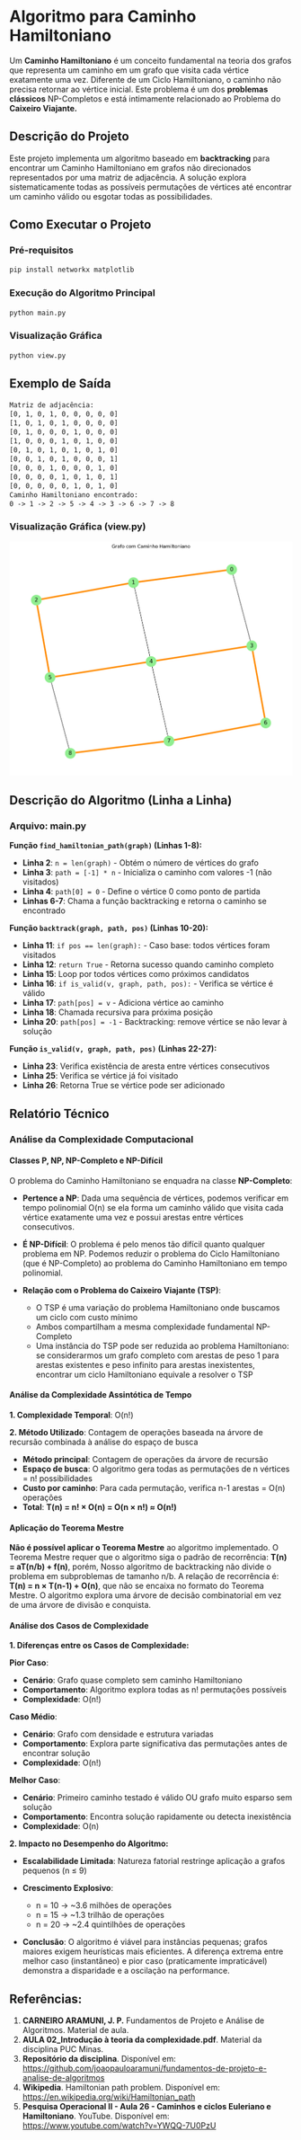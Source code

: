 
# Algoritmo para Caminho Hamiltoniano

Um **Caminho Hamiltoniano** é um conceito fundamental na teoria dos grafos que representa um caminho em um grafo que visita cada vértice exatamente uma vez. Diferente de um Ciclo Hamiltoniano, o caminho não precisa retornar ao vértice inicial. Este problema é um dos **problemas clássicos** NP-Completos e está intimamente relacionado ao Problema do **Caixeiro Viajante.**

## Descrição do Projeto

Este projeto implementa um algoritmo baseado em **backtracking** para encontrar um Caminho Hamiltoniano em grafos não direcionados representados por uma matriz de adjacência. A solução explora sistematicamente todas as possíveis permutações de vértices até encontrar um caminho válido ou esgotar todas as possibilidades.

## Como Executar o Projeto

### Pré-requisitos
```bash
pip install networkx matplotlib
```

### Execução do Algoritmo Principal
```bash
python main.py
```

### Visualização Gráfica
```bash
python view.py
```

## Exemplo de Saída
```
Matriz de adjacência:
[0, 1, 0, 1, 0, 0, 0, 0, 0]
[1, 0, 1, 0, 1, 0, 0, 0, 0]
[0, 1, 0, 0, 0, 1, 0, 0, 0]
[1, 0, 0, 0, 1, 0, 1, 0, 0]
[0, 1, 0, 1, 0, 1, 0, 1, 0]
[0, 0, 1, 0, 1, 0, 0, 0, 1]
[0, 0, 0, 1, 0, 0, 0, 1, 0]
[0, 0, 0, 0, 1, 0, 1, 0, 1]
[0, 0, 0, 0, 0, 1, 0, 1, 0]
Caminho Hamiltoniano encontrado:
0 -> 1 -> 2 -> 5 -> 4 -> 3 -> 6 -> 7 -> 8
```

### Visualização Gráfica (view.py)
![Grafo com Caminho Hamiltoniano](assets/caminho_hamiltoniano.png)

## Descrição do Algoritmo (Linha a Linha)

### Arquivo: main.py

**Função `find_hamiltonian_path(graph)` (Linhas 1-8):**
- **Linha 2**: `n = len(graph)` - Obtém o número de vértices do grafo
- **Linha 3**: `path = [-1] * n` - Inicializa o caminho com valores -1 (não visitados)
- **Linha 4**: `path[0] = 0` - Define o vértice 0 como ponto de partida
- **Linhas 6-7**: Chama a função backtracking e retorna o caminho se encontrado

**Função `backtrack(graph, path, pos)` (Linhas 10-20):**
- **Linha 11**: `if pos == len(graph):` - Caso base: todos vértices foram visitados
- **Linha 12**: `return True` - Retorna sucesso quando caminho completo
- **Linha 15**: Loop por todos vértices como próximos candidatos
- **Linha 16**: `if is_valid(v, graph, path, pos):` - Verifica se vértice é válido
- **Linha 17**: `path[pos] = v` - Adiciona vértice ao caminho
- **Linha 18**: Chamada recursiva para próxima posição
- **Linha 20**: `path[pos] = -1` - Backtracking: remove vértice se não levar à solução

**Função `is_valid(v, graph, path, pos)` (Linhas 22-27):**
- **Linha 23**: Verifica existência de aresta entre vértices consecutivos
- **Linha 25**: Verifica se vértice já foi visitado
- **Linha 26**: Retorna True se vértice pode ser adicionado

## Relatório Técnico

### Análise da Complexidade Computacional

#### Classes P, NP, NP-Completo e NP-Difícil

O problema do Caminho Hamiltoniano se enquadra na classe **NP-Completo**:

- **Pertence a NP**: Dada uma sequência de vértices, podemos verificar em tempo polinomial O(n) se ela forma um caminho válido que visita cada vértice exatamente uma vez e possui arestas entre vértices consecutivos.

- **É NP-Difícil**: O problema é pelo menos tão difícil quanto qualquer problema em NP. Podemos reduzir o problema do Ciclo Hamiltoniano (que é NP-Completo) ao problema do Caminho Hamiltoniano em tempo polinomial.

- **Relação com o Problema do Caixeiro Viajante (TSP)**: 
  - O TSP é uma variação do problema Hamiltoniano onde buscamos um ciclo com custo mínimo
  - Ambos compartilham a mesma complexidade fundamental NP-Completo
  - Uma instância do TSP pode ser reduzida ao problema Hamiltoniano: se considerarmos um grafo completo com arestas de peso 1 para arestas existentes e peso infinito para arestas inexistentes, encontrar um ciclo Hamiltoniano equivale a resolver o TSP

#### Análise da Complexidade Assintótica de Tempo

**1. Complexidade Temporal**: O(n!)

**2. Método Utilizado**: Contagem de operações baseada na árvore de recursão combinada à análise do espaço de busca

- **Método principal**: Contagem de operações da árvore de recursão
- **Espaço de busca**: O algoritmo gera todas as permutações de n vértices = n! possibilidades
- **Custo por caminho**: Para cada permutação, verifica n-1 arestas = O(n) operações
- **Total**: **T(n) = n! × O(n) = O(n × n!) ≈ O(n!)** 

#### Aplicação do Teorema Mestre

**Não é possível aplicar o Teorema Mestre** ao algoritmo implementado.
O Teorema Mestre requer que o algoritmo siga o padrão de recorrência: **T(n) = aT(n/b) + f(n)**, porém, Nosso algoritmo de backtracking não divide o problema em subproblemas de tamanho n/b. A relação de recorrência é: **T(n) = n × T(n-1) + O(n)**, que não se encaixa no formato do Teorema Mestre. O algoritmo explora uma árvore de decisão combinatorial em vez de uma árvore de divisão e conquista.

#### Análise dos Casos de Complexidade

**1. Diferenças entre os Casos de Complexidade:**

**Pior Caso**:
- **Cenário**: Grafo quase completo sem caminho Hamiltoniano
- **Comportamento**: Algoritmo explora todas as n! permutações possíveis
- **Complexidade**: O(n!)

**Caso Médio**:
- **Cenário**: Grafo com densidade e estrutura variadas
- **Comportamento**: Explora parte significativa das permutações antes de encontrar solução
- **Complexidade**: O(n!)

**Melhor Caso**:
- **Cenário**: Primeiro caminho testado é válido OU grafo muito esparso sem solução
- **Comportamento**: Encontra solução rapidamente ou detecta inexistência
- **Complexidade**: O(n)

**2. Impacto no Desempenho do Algoritmo:**

- **Escalabilidade Limitada**: Natureza fatorial restringe aplicação a grafos pequenos (n ≤ 9)

- **Crescimento Explosivo**: 
  - n = 10 → ~3.6 milhões de operações
  - n = 15 → ~1.3 trilhão de operações  
  - n = 20 → ~2.4 quintilhões de operações

- **Conclusão**: O algoritmo é viável para instâncias pequenas; grafos maiores exigem heurísticas mais eficientes. A diferença extrema entre melhor caso (instantâneo) e pior caso (praticamente impraticável) demonstra a disparidade e a oscilação na performance.

## Referências:

1. **CARNEIRO ARAMUNI, J. P.** Fundamentos de Projeto e Análise de Algoritmos. Material de aula.
2. **AULA 02_Introdução à teoria da complexidade.pdf**. Material da disciplina PUC Minas.
3. **Repositório da disciplina**. Disponível em: https://github.com/joaopauloaramuni/fundamentos-de-projeto-e-analise-de-algoritmos
4. **Wikipedia**. Hamiltonian path problem. Disponível em: https://en.wikipedia.org/wiki/Hamiltonian_path
5. **Pesquisa Operacional II - Aula 26 - Caminhos e ciclos Euleriano e Hamiltoniano**. YouTube. Disponível em: https://www.youtube.com/watch?v=YWQQ-7U0PzU

